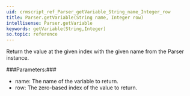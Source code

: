 ```yaml
---
uid: crmscript_ref_Parser_getVariable_String_name_Integer_row
title: Parser.getVariable(String name, Integer row)
intellisense: Parser.getVariable
keywords: getVariable(String,Integer)
so.topic: reference
---
```


Return the value at the given index with the given name from the Parser instance.



###Parameters:###


 - name: The name of the variable to return.
 - row: The zero-based index of the value to return.


